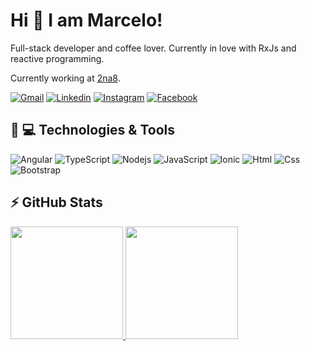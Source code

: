 
# Hi 👋 I am Marcelo! 

Full-stack developer and coffee lover. Currently in love with RxJs and reactive programming.

Currently working at [2na8](https://2na8.com).

[![Gmail](https://img.shields.io/badge/gava@2na8.com-D14836?style=for-the-badge&logo=gmail&logoColor=white)](mailto:gav@2na8.com)
[![Linkedin](https://img.shields.io/badge/marcelo--gava-0A66C2?style=for-the-badge&logo=linkedin&logoColor=white)](https://www.linkedin.com/in/marcelo-gava/)
[![Instagram](https://img.shields.io/badge/omarcelogava-E4405F?style=for-the-badge&logo=instagram&logoColor=white)](https://www.instagram.com/omarcelogava/)
[![Facebook](https://img.shields.io/badge/Facebook-1877F2?style=for-the-badge&logo=facebook&logoColor=white)](https://www.facebook.com/marcelo.a.gava/)


## 🚀 💻 Technologies & Tools

![Angular](https://img.shields.io/badge/Angular-DD0031?style=for-the-badge&logo=angular&logoColor=white)
![TypeScript](https://img.shields.io/badge/TypeScript-007ACC?style=for-the-badge&logo=typescript&logoColor=white)
![Nodejs](https://img.shields.io/badge/Node.js-43853D?style=for-the-badge&logo=node.js&logoColor=white)
![JavaScript](https://img.shields.io/badge/JavaScript-323330?style=for-the-badge&logo=javascript&logoColor=F7DF1E)
![Ionic](https://img.shields.io/badge/Ionic-3880FF?style=for-the-badge&logo=ionic&logoColor=white)
![Html](https://img.shields.io/badge/HTML5-E34F26?style=for-the-badge&logo=html5&logoColor=white)
![Css](https://img.shields.io/badge/CSS3-1572B6?style=for-the-badge&logo=css3&logoColor=white)
![Bootstrap](https://img.shields.io/badge/Bootstrap-563D7C?style=for-the-badge&logo=bootstrap&logoColor=white)



## ⚡ GitHub Stats

<div>
  <a href="https://github.com/marcelogava">
  <img height="180em" src="https://github-readme-stats.vercel.app/api/top-langs/?username=marcelogava&layout=compact&langs_count=7&theme=dracula"/>
  <img height="180em" src="https://github-readme-stats.vercel.app/api?username=marcelogava&show_icons=true&theme=dracula&include_all_commits=true&count_private=true"/>
</div>
